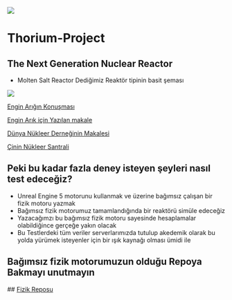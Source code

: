  ![](https://img.shields.io/badge/Thorium%20Project-Reactor%20%2F%20particle_accelerator%20%2F%20Nuclear_Reactor%20%2F%20ue5%20%2F%20Thorium-purple)
# Thorium-Project
## The Next Generation Nuclear Reactor 

   * Molten Salt Reactor Dediğimiz Reaktör tipinin basit şeması
<tr>
<td>
<img src="https://www.mdpi.com/energies/energies-14-05279/article_deploy/html/images/energies-14-05279-g001.png">

<a href="https://www.facebook.com/fizikist/videos/prof-engin-ar%C4%B1k-kurtar%C4%B1c%C4%B1n%C4%B1n-%C3%BCzerinde-oturuyorsunuz-ama-haberiniz-yok/121827250161891/">Engin Arığın Konuşması</a>

<a href="https://services.tubitak.gov.tr/edergi/yazi.pdf;jsessionid=EUFCIPb+gA3+kRFG6Wfy37Nk?dergiKodu=4&cilt=44&sayi=728&sayfa=82&yaziid=31457">Engin Arık için Yazılan makale </a>

<a href="https://world-nuclear.org/information-library/current-and-future-generation/thorium.aspx">Dünya Nükleer Derneğinin Makalesi</a>

<a href="https://www.livescience.com/china-creates-new-thorium-reactor.html">Çinin Nükleer Santrali</a>

 
</tr>

## Peki bu kadar fazla deney isteyen şeyleri nasıl test edeceğiz?
 * Unreal Engine 5 motorunu kullanmak ve üzerine bağımsız çalışan bir fizik motoru yazmak
 * Bağımsız fizik motorumuz tamamlandığında bir reaktörü simüle edeceğiz
 * Yazacağımzı bu bağımsız fizik motoru sayesinde hesaplamalar olabildiğince gerçeğe yakın olacak
 * Bu Testlerdeki tüm veriler serverlarımızda tutulup akedemik olarak bu yolda yürümek isteyenler için bir ışık kaynağı olması ümidi ile

 ## Bağımsız fizik motorumuzun olduğu Repoya Bakmayı unutmayın
 <tr>
  ## <a href="">Fizik Reposu</a>
 </tr>
